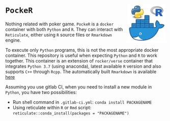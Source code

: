 # `PockeR` <img src="./pics/pocker.png" align="right" width="120" />

<!-- badges: start -->
<!-- badges: end -->

Nothing related with poker game. `PockeR` is a `docker` container with both `Python` and `R`. They can interact with `Reticulate`, either using `R` source files or `Rmarkdown` engine. 

To execute only `Python` programs, this is not the most appropriate docker container. This repository is useful when expecting `Python` and `R` to work together. This container is an extension of `rocker/verse` container that integrates `Python 3.7` (using anaconda), latest available `R` version and also supports `C++` through `Rcpp`. The automatically built `Rmarkdown` is available [here](https://gitlab.com/linogaliana/pocker/-/jobs/artifacts/master/download?job=article)

Assuming you use gitlab CI, when you need to install a new module in `Python`, you have two possibilities:

* Run shell command in `.gitlab-ci.yml`: `conda install PACKAGENAME`
* Using reticulate within `R` or `Rmd` script: `reticulate::conda_install(packages = "PACKAGENAME")`
